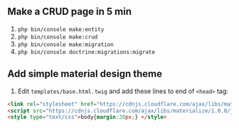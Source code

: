 Make a CRUD page in 5 min
---------------------------
  1. `php bin/console make:entity`
  1. `php bin/console make:crud`
  1. `php bin/console make:migration`
  1. `php bin/console doctrine:migrations:migrate`
  
Add simple material design theme
---------------------------
  1. Edit `templates/base.html.twig` and add these lines to end of `<head>` tag:
```html
<link rel="stylesheet" href="https://cdnjs.cloudflare.com/ajax/libs/materialize/1.0.0/css/materialize.min.css">
<script src="https://cdnjs.cloudflare.com/ajax/libs/materialize/1.0.0/js/materialize.min.js"></script>
<style type="text/css">body{margin:20px;} </style>
```  